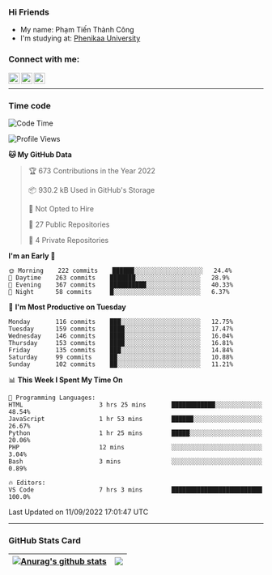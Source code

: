 ### Hi Friends

- My name: Phạm Tiến Thành Công
- I'm studying at: [Phenikaa University]


### Connect with me:
[<img align="left" alt="PhamTienThanhCong | Facebook" width="22px" src="https://upload.wikimedia.org/wikipedia/commons/thumb/1/16/Facebook-icon-1.png/640px-Facebook-icon-1.png" />][facebook]
[<img align="left" alt="PhamTienThanhCong | Zalo" width="22px" src="https://www.anphatpc.com.vn/template/anphat_2020v2/images/icon-zalo.jpg" />][zalo]
[<img align="left" alt="PhamTienThanhCong | LinkedIn" width="22px" src="https://cdn3.iconfinder.com/data/icons/inficons/512/linkedin.png" />][linkedin]

<br />

---

### Time code

<!--START_SECTION:waka-->
![Code Time](http://img.shields.io/badge/Code%20Time-546%20hrs%2042%20mins-blue)

![Profile Views](http://img.shields.io/badge/Profile%20Views-1-blue)

**🐱 My GitHub Data** 

> 🏆 673 Contributions in the Year 2022
 > 
> 📦 930.2 kB Used in GitHub's Storage 
 > 
> 🚫 Not Opted to Hire
 > 
> 📜 27 Public Repositories 
 > 
> 🔑 4 Private Repositories  
 > 
**I'm an Early 🐤** 

```text
🌞 Morning    222 commits    ██████░░░░░░░░░░░░░░░░░░░   24.4% 
🌆 Daytime    263 commits    ███████░░░░░░░░░░░░░░░░░░   28.9% 
🌃 Evening    367 commits    ██████████░░░░░░░░░░░░░░░   40.33% 
🌙 Night      58 commits     █░░░░░░░░░░░░░░░░░░░░░░░░   6.37%

```
📅 **I'm Most Productive on Tuesday** 

```text
Monday       116 commits    ███░░░░░░░░░░░░░░░░░░░░░░   12.75% 
Tuesday      159 commits    ████░░░░░░░░░░░░░░░░░░░░░   17.47% 
Wednesday    146 commits    ████░░░░░░░░░░░░░░░░░░░░░   16.04% 
Thursday     153 commits    ████░░░░░░░░░░░░░░░░░░░░░   16.81% 
Friday       135 commits    ███░░░░░░░░░░░░░░░░░░░░░░   14.84% 
Saturday     99 commits     ██░░░░░░░░░░░░░░░░░░░░░░░   10.88% 
Sunday       102 commits    ██░░░░░░░░░░░░░░░░░░░░░░░   11.21%

```


📊 **This Week I Spent My Time On** 

```text
💬 Programming Languages: 
HTML                     3 hrs 25 mins       ████████████░░░░░░░░░░░░░   48.54% 
JavaScript               1 hr 53 mins        ██████░░░░░░░░░░░░░░░░░░░   26.67% 
Python                   1 hr 25 mins        █████░░░░░░░░░░░░░░░░░░░░   20.06% 
PHP                      12 mins             ░░░░░░░░░░░░░░░░░░░░░░░░░   3.04% 
Bash                     3 mins              ░░░░░░░░░░░░░░░░░░░░░░░░░   0.89%

🔥 Editors: 
VS Code                  7 hrs 3 mins        █████████████████████████   100.0%

```


 Last Updated on 11/09/2022 17:01:47 UTC
<!--END_SECTION:waka-->

---

### GitHub Stats Card

| <a href="https://github.com/phamtienthanhcong"><img align="center" src="https://github-readme-stats.vercel.app/api?username=PhamTienThanhCong&show_icons=true&include_all_commits=true&theme=buefy&hide_border=true&theme=ocean_dark" alt="Anurag's github stats" /></a> | <a href="https://github.com/phamtienthanhcong"><img align="center" src="https://github-readme-stats.vercel.app/api/top-langs/?username=PhamTienThanhCong&layout=compact&theme=buefy&hide_border=true&theme=ocean_dark" /></a> |
| ------------- | ------------- |

[Phenikaa University]: https://phenikaa-uni.edu.vn/vi
[facebook]: https://www.facebook.com/phamtienthanhcong
[linkedin]: https://linkedin.com/in/phamtienthanhcong
[zalo]: https://zalo.me/0396396332
[tiktok]: https://www.tiktok.com/@phamtienthanhcong
[web]: https://github.com/PhamTienThanhCong/web_dev
[min project]: https://github.com/PhamTienThanhCong/Project-Of-Web
[c and cpp]: https://github.com/PhamTienThanhCong/Code_C_and_Cpro
[python]: https://github.com/PhamTienThanhCong/Python_beginer

